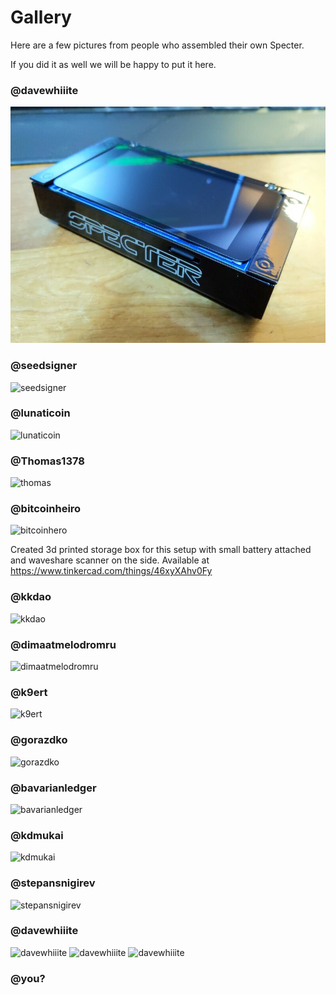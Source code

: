 # Gallery

Here are a few pictures from people who assembled their own Specter.

If you did it as well we will be happy to put it here.

### @davewhiiite

![davewhiiite](./davewhiiite.jpg)

### @seedsigner

![seedsigner](./seedsigner.jpg)

### @lunaticoin

![lunaticoin](./lunaticoin.jpg)

### @Thomas1378

![thomas](./thomas.jpg)

### @bitcoinheiro

![bitcoinhero](./bitcoinhero.jpg)

Created 3d printed storage box for this setup with small battery attached and waveshare scanner on the side. Available at https://www.tinkercad.com/things/46xyXAhv0Fy

### @kkdao

![kkdao](./kkdao.jpg)

### @dimaatmelodromru

![dimaatmelodromru](./dimaatmelodromru.jpg)

### @k9ert

![k9ert](./k9ert.jpg)

### @gorazdko

![gorazdko](./gorazdko.jpg)

### @bavarianledger

![bavarianledger](./bavarianledger.jpg)

### @kdmukai

![kdmukai](./kdmukai.jpg)

### @stepansnigirev

![stepansnigirev](./stepansnigirev.jpg)

### @davewhiiite

![davewhiiite](./davewhiiite1.jpg)
![davewhiiite](./davewhiiite2.jpg)
![davewhiiite](./davewhiiite3.jpg)

### @you?
